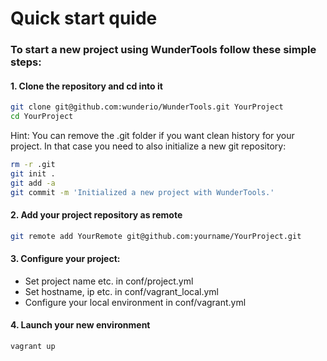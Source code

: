 # Quick start quide

### To start a new project using WunderTools follow these simple steps:  
  

#### 1. Clone the repository and cd into it

```bash
git clone git@github.com:wunderio/WunderTools.git YourProject
cd YourProject
```

  Hint: You can remove the .git folder if you want clean history for your project.
  In that case you need to also initialize a new git repository:
  ```bash
  rm -r .git
  git init .
  git add -a
  git commit -m 'Initialized a new project with WunderTools.'
  ```  

#### 2. Add your project repository as remote
```bash
git remote add YourRemote git@github.com:yourname/YourProject.git
```  

#### 3. Configure your project:
  - Set project name etc. in conf/project.yml
  - Set hostname, ip etc. in conf/vagrant_local.yml
  - Configure your local environment in conf/vagrant.yml  
  

#### 4. Launch your new environment
```bash
vagrant up
```


